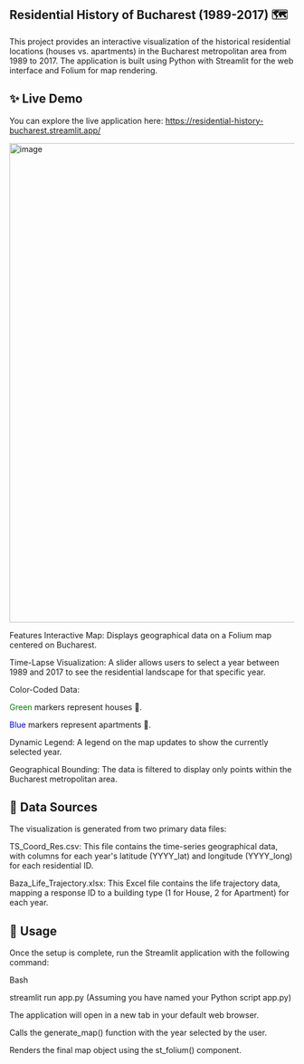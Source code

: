 ## Residential History of Bucharest (1989-2017) 🗺️
This project provides an interactive visualization of the historical residential locations (houses vs. apartments) in the Bucharest metropolitan area from 1989 to 2017. The application is built using Python with Streamlit for the web interface and Folium for map rendering.

## ✨ Live Demo
You can explore the live application here: https://residential-history-bucharest.streamlit.app/

<img width="803" height="847" alt="image" src="https://github.com/user-attachments/assets/ff72965c-0ece-4f84-8b1c-745f86723788" />

Features
Interactive Map: Displays geographical data on a Folium map centered on Bucharest.

Time-Lapse Visualization: A slider allows users to select a year between 1989 and 2017 to see the residential landscape for that specific year.

Color-Coded Data:

<span style="color:green">Green</span> markers represent houses 🏡.

<span style="color:blue">Blue</span> markers represent apartments 🏢.

Dynamic Legend: A legend on the map updates to show the currently selected year.

Geographical Bounding: The data is filtered to display only points within the Bucharest metropolitan area.

## 💾 Data Sources
The visualization is generated from two primary data files:

TS_Coord_Res.csv: This file contains the time-series geographical data, with columns for each year's latitude (YYYY_lat) and longitude (YYYY_long) for each residential ID.

Baza_Life_Trajectory.xlsx: This Excel file contains the life trajectory data, mapping a response ID to a building type (1 for House, 2 for Apartment) for each year.


## 🚀 Usage
Once the setup is complete, run the Streamlit application with the following command:

Bash

streamlit run app.py
(Assuming you have named your Python script app.py)

The application will open in a new tab in your default web browser.


Calls the generate_map() function with the year selected by the user.

Renders the final map object using the st_folium() component.
